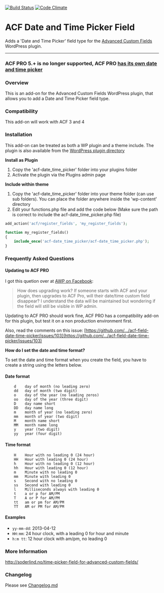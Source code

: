 [![Build Status](https://travis-ci.org/soderlind/acf-field-date-time-picker.svg?branch=master)](https://travis-ci.org/soderlind/acf-field-date-time-picker) [![Code Climate](https://codeclimate.com/github/soderlind/acf-field-date-time-picker/badges/gpa.svg)](https://codeclimate.com/github/soderlind/acf-field-date-time-picker)
# ACF  Date and Time Picker Field

Adds a 'Date and Time Picker' field type for the [Advanced Custom Fields](http://wordpress.org/extend/plugins/advanced-custom-fields/) WordPress plugin.

-----------------------

### ACF PRO 5.+ is no longer supported, ACF PRO [has its own date and time picker](https://www.advancedcustomfields.com/resources/date-time-picker/)

### Overview

This is an add-on for the Advanced Custom Fields WordPress plugin, that allows you to add a Date and Time Picker field type.

### Compatibility

This add-on will work with ACF 3 and 4

### Installation


This add-on can be treated as both a WP plugin and a theme include. The plugin is also available from the [WordPress plugin directory](http://wordpress.org/plugins/acf-field-date-time-picker/)

**Install as Plugin**

1. Copy the 'acf-date_time_picker' folder into your plugins folder
2. Activate the plugin via the Plugins admin page

**Include within theme**

1.	Copy the 'acf-date_time_picker' folder into your theme folder (can use sub folders). You can place the folder anywhere inside the 'wp-content' directory
2.	Edit your functions.php file and add the code below (Make sure the path is correct to include the acf-date_time_picker.php file)

```php
add_action('acf/register_fields', 'my_register_fields');

function my_register_fields()
{
	include_once('acf-date_time_picker/acf-date_time_picker.php');
}
```

### Frequently Asked Questions

#### Updating to ACF PRO

I got this quetion over at [AWP on Facebook](https://www.facebook.com/groups/advancedwp/permalink/1198240376904841/?comment_id=1198432300218982&notif_t=group_comment&notif_id=1469033404164280):


>How does upgrading work? If someone starts with ACF and your plugin,
then upgrades to ACF Pro, will their date/time custom field disappear?
I understand the data will be maintained but wondering if the field
will still be visible in WP admin.


Updating to ACF PRO should work fine, ACF PRO has a compatibility add-on for this plugin, but test it on a non production environment first.

Also, read the comments on this issue: [https://github.com/.../acf-field-date-time-picker/issues/103](https://github.com/.../acf-field-date-time-picker/issues/103)



**How do I set the date and time format?**

To set  the date and time format when you create the field, you have to create a string using the letters below.

#### Date format


		d    day of month (no leading zero)
		dd   day of month (two digit)
		o    day of the year (no leading zeros)
		oo   day of the year (three digit)
		D    day name short
		DD   day name long
		m    month of year (no leading zero)
		mm   month of year (two digit)
		M    month name short
		MM   month name long
		y    year (two digit)
		yy   year (four digit)


#### Time format


		H    Hour with no leading 0 (24 hour)
		HH   Hour with leading 0 (24 hour)
		h    Hour with no leading 0 (12 hour)
		hh   Hour with leading 0 (12 hour)
		m    Minute with no leading 0
		mm   Minute with leading 0
		s    Second with no leading 0
		ss   Second with leading 0
		l    Milliseconds always with leading 0
		t    a or p for AM/PM
		T    A or P for AM/PM
		tt   am or pm for AM/PM
		TT   AM or PM for AM/PM


#### Examples

* `yy-mm-dd`: 2013-04-12
* `HH:mm`: 24 hour clock, with a leading 0 for hour and minute
* `h:m tt`: 12 hour clock with am/pm, no leading 0

### More Information

http://soderlind.no/time-picker-field-for-advanced-custom-fields/

### Changelog

Please see [Changelog.md](Changelog.md)
